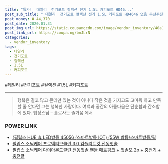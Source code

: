 ```yaml
--- 
title: "특가!  데일리  전기포트 컬렉션 전기 1.5L 커피포트 HD46..." 
post_sub_title: " 데일리  전기포트 컬렉션 전기 1.5L 커피포트 HD4646 없음 무선주전자 00 필립스" 
post_money: ₩ 44,370 
post_date: 2020.01.31 
post_img_url: https://static.coupangcdn.com/image/vendor_inventory/40a1/d09f2d845ce82267542beee866ee0abc78a78cc3114d77448b5de8962368.jpg 
post_link_url: https://coupa.ng/bnJLrN 
categories: 
  - vendor_inventory 
tags: 
  - 데일리 
  - 전기포트 
  - 컬렉션 
  - 1.5L 
  - 커피포트 
--- 
```

  #데일리 #전기포트 #컬렉션 #1.5L #커피포트 
<hr> 

> 행복은 결코 많고 큰데만 있는 것이 아니다 작은 것을 가지고도 고마워 하고 만족할 줄 안다면 그는 행복한 사람이다. 여백과 공간의 아름다움은 단순함과 간소함에 있다. 법정스님 – 홀로사는 즐거움 에서 


### POWER LINK

* <a href="https://blog.naver.com/an0733/221784913746" target="_blank">(필립스 HUE 휴 LED방등 45056 (스마트방등 IOT) (55W 방등/스마트방등/필</a>
* <a href="https://blog.naver.com/fasyy4321/221785795922" target="_blank">필립스 소닉케어 프로텍티브클린 3.0 컴플리트킷 전동칫솔</a>
* <a href="https://blog.naver.com/fasyy4321/221783836456" target="_blank">필립스 소닉케어 다이아몬드클린 전동칫솔 핸들 매트핑크 + 칫솔모 2p + 충전기 + 충전글</a>
